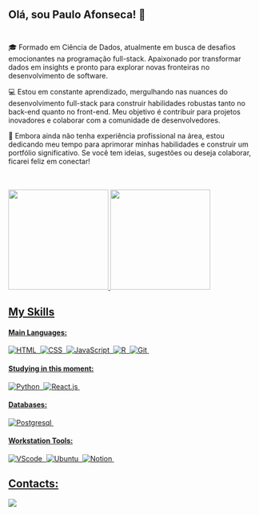 ## Olá, sou Paulo Afonseca! 👋 <br/><br/>

<p>
  🎓 Formado em Ciência de Dados, atualmente em busca de desafios emocionantes na programação full-stack. Apaixonado por transformar dados em insights e pronto para explorar novas fronteiras no desenvolvimento de software.

💻 Estou em constante aprendizado, mergulhando nas nuances do desenvolvimento full-stack para construir habilidades robustas tanto no back-end quanto no front-end. Meu objetivo é contribuir para projetos inovadores e colaborar com a comunidade de desenvolvedores.

🚀 Embora ainda não tenha experiência profissional na área, estou dedicando meu tempo para aprimorar minhas habilidades e construir um portfólio significativo. Se você tem ideias, sugestões ou deseja colaborar, ficarei feliz em conectar!
</p><br/><br/>


<div>
  <a href="https://github.com/Paulo-Afonseca">
    <img height="200cm" src="https://github-readme-stats.vercel.app/api?username=Paulo-Afonseca&show_icons=true&theme=highcontrast&include_all_commits=true&count_private=true"/>
     <img height="200cm" src="https://github-readme-stats.vercel.app/api/top-langs/?username=Paulo-Afonseca&layout=compact&langs_count=16&theme=highcontrast"/>
</div>



## My Skills

#### Main Languages:

![HTML](https://img.shields.io/badge/HTML5-E34F26?style=for-the-badge&logo=html5&logoColor=white)&nbsp;
![CSS](https://img.shields.io/badge/CSS3-1572B6?style=for-the-badge&logo=css3&logoColor=white)&nbsp;
![JavaScript](https://img.shields.io/badge/JavaScript-F7DF1E?style=for-the-badge&logo=javascript&logoColor=black)&nbsp;
![R](https://img.shields.io/badge/R-276DC3?style=for-the-badge&logo=r&logoColor=white)&nbsp;
![Git](https://img.shields.io/badge/GIT-E44C30?style=for-the-badge&logo=git&logoColor=white)&nbsp;

#### Studying in this moment:

![Python](https://img.shields.io/badge/Python-14354C?style=for-the-badge&logo=python&logoColor=white)&nbsp;
![React.js](https://img.shields.io/badge/React-20232A?style=for-the-badge&logo=react&logoColor=61DAFB)&nbsp;

#### Databases:

![Postgresql](https://img.shields.io/badge/PostgreSQL-316192?style=for-the-badge&logo=postgresql&logoColor=white)&nbsp;

#### Workstation Tools:

![VScode](https://img.shields.io/badge/vscode-4285F4?style=for-the-badge&logo=vscode&logoColor=white)&nbsp;
![Ubuntu](https://img.shields.io/badge/Ubuntu-E95420?style=for-the-badge&logo=ubuntu&logoColor=white)&nbsp;
![Notion](https://img.shields.io/badge/Notion-000000?style=for-the-badge&logo=notion&logoColor=white)&nbsp;

## Contacts:

<a href="https://www.linkedin.com/in/paulo-afonseca/" target="_blank"><img src="https://img.shields.io/badge/-LinkedIn-%230077B5?style=for-the-badge&logo=linkedin&logoColor=white"  target="_blank"></a> 

